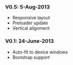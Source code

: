 ### V0.5: 5-Aug-2013
* Responsive layout
* Preloader update
* Vertical alignment

### V0.1: 24-June-2013
* Auto-fit to device windows
* Bootstrap support
